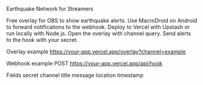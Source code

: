 Earthquake Network for Streamers

Free overlay for OBS to show earthquake alerts.
Use MacroDroid on Android to forward notifications to the webhook.
Deploy to Vercel with Upstash or run locally with Node.js.
Open the overlay with channel query.
Send alerts to the hook with your secret.

Overlay example
https://your-app.vercel.app/overlay?channel=example

Webhook example
POST https://your-app.vercel.app/api/hook

Fields
secret channel title message location timestamp